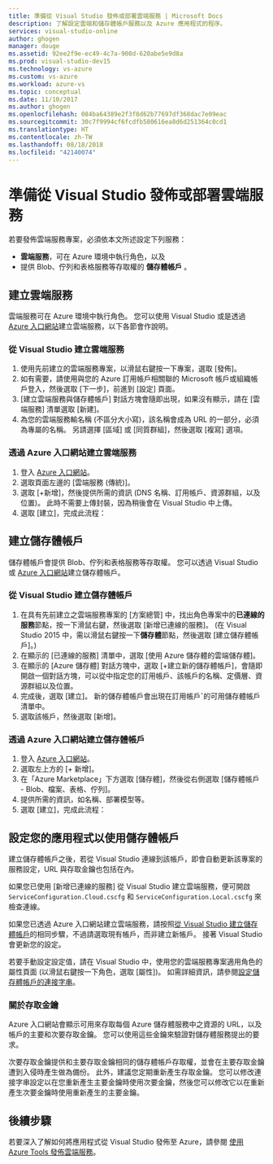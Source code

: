 ```yaml
---
title: 準備從 Visual Studio 發佈或部署雲端服務 | Microsoft Docs
description: 了解設定雲端和儲存體帳戶服務以及 Azure 應用程式的程序。
services: visual-studio-online
author: ghogen
manager: douge
ms.assetid: 92ee2f9e-ec49-4c7a-900d-620abe5e9d8a
ms.prod: visual-studio-dev15
ms.technology: vs-azure
ms.custom: vs-azure
ms.workload: azure-vs
ms.topic: conceptual
ms.date: 11/10/2017
ms.author: ghogen
ms.openlocfilehash: 084ba64389e2f3f8d62b77697df368dac7e09eac
ms.sourcegitcommit: 30c7f9994cf6fcdfb580616ea8d6d251364c0cd1
ms.translationtype: HT
ms.contentlocale: zh-TW
ms.lasthandoff: 08/18/2018
ms.locfileid: "42140074"
---
```

# <a name="prepare-to-publish-or-deploy-a-cloud-service-from-visual-studio"></a>準備從 Visual Studio 發佈或部署雲端服務

若要發佈雲端服務專案，必須依本文所述設定下列服務：

* **雲端服務**，可在 Azure 環境中執行角色，以及 
* 提供 Blob、佇列和表格服務等存取權的 **儲存體帳戶** 。

## <a name="create-a-cloud-service"></a>建立雲端服務

雲端服務可在 Azure 環境中執行角色。 您可以使用 Visual Studio 或是透過 [Azure 入口網站](https://portal.azure.com/)建立雲端服務，以下各節會作說明。

### <a name="create-a-cloud-service-from-visual-studio"></a>從 Visual Studio 建立雲端服務

1. 使用先前建立的雲端服務專案，以滑鼠右鍵按一下專案，選取 [發佈]。
1. 如有需要，請使用與您的 Azure 訂用帳戶相關聯的 Microsoft 帳戶或組織帳戶登入，然後選取 [下一步]，前進到 [設定] 頁面。
1. [建立雲端服務與儲存體帳戶] 對話方塊會隨即出現，如果沒有顯示，請在 [雲端服務] 清單選取 [新建]。
1. 為您的雲端服務輸名稱 (不區分大小寫)，該名稱會成為 URL 的一部分，必須為專屬的名稱。 另請選擇 [區域] 或 [同質群組]，然後選取 [複寫] 選項。

### <a name="create-a-cloud-service-through-the-azure-portal"></a>透過 Azure 入口網站建立雲端服務

1. 登入 [Azure 入口網站](https://portal.azure.com/)。
1. 選取頁面左邊的 [雲端服務 (傳統)]。
1. 選取 [+新增]，然後提供所需的資訊 (DNS 名稱、訂用帳戶、資源群組，以及位置)。 此時不需要上傳封裝，因為稍後會在 Visual Studio 中上傳。
1. 選取 [建立]，完成此流程：

## <a name="create-a-storage-account"></a>建立儲存體帳戶

儲存體帳戶會提供 Blob、佇列和表格服務等存取權。 您可以透過 Visual Studio 或 [Azure 入口網站](https://portal.azure.com/)建立儲存體帳戶。

### <a name="create-a-storage-account-from-visual-studio"></a>從 Visual Studio 建立儲存體帳戶

1. 在具有先前建立之雲端服務專案的 [方案總管] 中，找出角色專案中的**已連線的服務**節點，按一下滑鼠右鍵，然後選取 [新增已連線的服務]。 (在 Visual Studio 2015 中，需以滑鼠右鍵按一下**儲存體**節點，然後選取 [建立儲存體帳戶]。)
1. 在顯示的 [已連線的服務] 清單中，選取 [使用 Azure 儲存體的雲端儲存體]。
1. 在顯示的 [Azure 儲存體] 對話方塊中，選取 [+建立新的儲存體帳戶]，會隨即開啟一個對話方塊，可以從中指定您的訂用帳戶、該帳戶的名稱、定價層、資源群組以及位置。
1. 完成後，選取 [建立]。 新的儲存體帳戶會出現在訂用帳戶ˇ的可用儲存體帳戶清單中。
1. 選取該帳戶，然後選取 [新增]。

### <a name="create-a-storage-account-through-the-azure-portal"></a>透過 Azure 入口網站建立儲存體帳戶

1. 登入 [Azure 入口網站](https://portal.azure.com/)。
1. 選取左上方的 [+ 新增]。
1. 在「Azure Marketplace」下方選取 [儲存體]，然後從右側選取 [儲存體帳戶 - Blob、檔案、表格、佇列]。
1. 提供所需的資訊，如名稱、部署模型等。
1. 選取 [建立]，完成此流程：

## <a name="configure-your-app-to-use-the-storage-account"></a>設定您的應用程式以使用儲存體帳戶

建立儲存體帳戶之後，若從 Visual Studio 連線到該帳戶，即會自動更新該專案的服務設定，URL 與存取金鑰也包括在內。

如果您已使用 [新增已連線的服務] 從 Visual Studio 建立雲端服務，便可開啟 `ServiceConfiguration.Cloud.cscfg` 和 `ServiceConfiguration.Local.cscfg` 來檢查連線。

如果您已透過 Azure 入口網站建立雲端服務，請按照[從 Visual Studio 建立儲存體帳戶](#create-a-storage-account-from-visual-studio)的相同步驟，不過請選取現有帳戶，而非建立新帳戶。 接著 Visual Studio 會更新您的設定。

若要手動設定設定值，請在 Visual Studio 中，使用您的雲端服務專案適用角色的屬性頁面 (以滑鼠右鍵按一下角色，選取 [屬性])。 如需詳細資訊，請參閱[設定儲存體帳戶的連接字串](https://docs.microsoft.com/azure/vs-azure-tools-multiple-services-project-configurations#configuring-a-connection-string-to-a-storage-account)。

### <a name="about-access-keys"></a>關於存取金鑰

Azure 入口網站會顯示可用來存取每個 Azure 儲存體服務中之資源的 URL，以及帳戶的主要和次要存取金鑰。 您可以使用這些金鑰來驗證對儲存體服務提出的要求。

次要存取金鑰提供和主要存取金鑰相同的儲存體帳戶存取權，並會在主要存取金鑰遭到入侵時產生做為備份。 此外，建議您定期重新產生存取金鑰。 您可以修改連接字串設定以在您重新產生主要金鑰時使用次要金鑰，然後您可以修改它以在重新產生次要金鑰時使用重新產生的主要金鑰。

## <a name="next-steps"></a>後續步驟

若要深入了解如何將應用程式從 Visual Studio 發佈至 Azure，請參閱 [使用 Azure Tools 發佈雲端服務](vs-azure-tools-publishing-a-cloud-service.md)。
